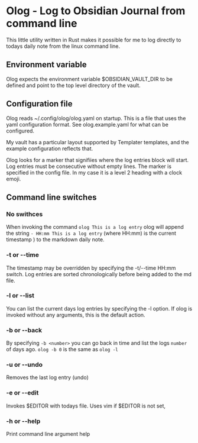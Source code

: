 # Olog - Log to Obsidian Journal from command line 

This little utility written in Rust makes it possible for me to log directly to todays daily note from the linux command line. 

## Environment variable

Olog expects the environment variable $OBSIDIAN_VAULT_DIR to be defined and point to the top level directory of the vault. 

## Configuration file

Olog reads ~/.config/olog/olog.yaml on startup.  This is a file that uses the yaml configuration format.  See olog.example.yaml for what can be configured.

My vault has a particular layout supported by Templater templates, and the example configuration reflects that.   

Olog looks for a marker that signifiies where the log entries block will start. Log entries must be consecutive without empty lines. The marker is specified in the config file.
In my case it is a level 2 heading with a clock emoji. 


## Command line switches 

### No swithces

When invoking the command `olog This is a log entry` olog will append the string `- HH:mm This is a log entry` (where HH:mm) is the current timestamp ) to the markdown daily note. 

### -t or --time 

The timestamp may be overridden by specifying the -t/--time HH:mm switch.  Log entries are sorted chronologically before being added to the md file. 


### -l  or --list 

You can list the current days log entries by specifying the -l option.  If olog is invoked without any arguments, this is the default action.

### -b <days> or --back <days>

By specifying `-b <number>` you can go back in time and list the logs `number` of days ago. `olog -b 0` is the same as `olog -l`

### -u or --undo 

Removes the last log entry (undo)

### -e or --edit

Invokes $EDITOR with todays file.  Uses vim if $EDITOR is not set,

### -h or --help 

Print command line argument help
